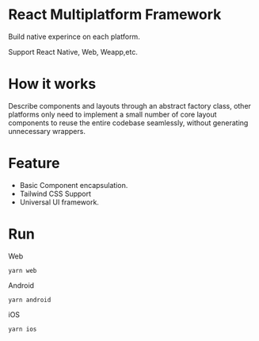 # React Multiplatform Framework
Build native experince on each platform.

Support React Native, Web, Weapp,etc.

# How it works

Describe components and layouts through an abstract factory class, other platforms only need to implement a small number of core layout components to reuse the entire codebase seamlessly, without generating unnecessary wrappers.

# Feature
- Basic Component encapsulation.
- Tailwind CSS Support
- Universal UI framework.

# Run
Web
```
yarn web
```

Android
```
yarn android
```

iOS
```
yarn ios
```